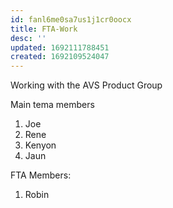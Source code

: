 ```yaml
---
id: fanl6me0sa7us1j1cr0oocx
title: FTA-Work
desc: ''
updated: 1692111788451
created: 1692109524047
---
```


Working with the AVS Product Group

Main tema members

1. Joe
2. Rene
3. Kenyon
4. Jaun

FTA Members:

1. Robin  
